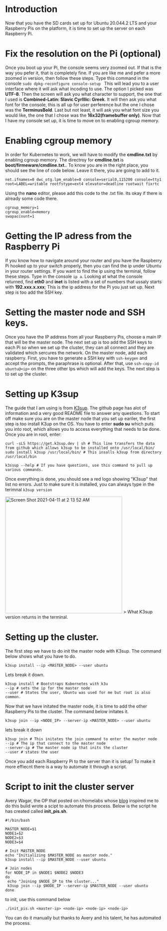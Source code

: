 # Introduction
Now that you have the SD cards set up for Ubuntu 20.044.2 LTS and your Raspberry Pis on the platform, it is time to set up the server on each Raspberry Pi. 

#   Fix the resolution on the Pi (optional)
Once you boot up your Pi, the console seems very zoomed out. If that is the way you pefer it, that is completely fine. If you are like me and pefer a more zoomed in version, then follow these steps. Type this command in the console ```sudo dpkg-reconfigure console-setup ``` This will lead you to a user interface where it will ask what incoding to use. The option I picked was **UTF-8**. Then the screen will ask you what character to support, the one that I used is **Combined-Latin: Slavic Cyrlllic: Greek**. It will then ask you what font for the console, this is all up for user perference but the one I chose was the **TerminusBold**. Last but not least, it will ask you what font size you would like, the one that I chose was the **16x32(framebuffer only)**. Now that I have my console set up, it is time to move on to enabling cgroup memory.  

# Enabling cgroup memory 
In order for Kubernetes to work, we will have to modify the **cmdline.txt** by enabling cgroup memory. The directroy for **cmdline.txt** is **boot/firmeware/cmdline.txt.**. To know you are in the right place, you should see the line of code below. Leave it there, you are going to add to it.
```
net.ifnames=0 dwc_otg.lpm_enable=0 console=serial0,115200 console=tty1 root=LABEL=writable rootfstype=ext4 elevator=deadline rootwait fixrtc
```
Using the **nano** editor, please add this code to the .txt file. Its okay if there is already some code there.
```
cgroup_memory=1
cgroup_enable=memory
swapaccount=1
```
# Getting the IP adress from the Raspberry Pi
If you know how to navigate around your router and you have the Raspberry Pi hooked up to your switch properly, then you can find the ip under Ubuntu in your router settings. If you want to find the ip using the terminal, follow these steps. Type in the console ``` ip a ```. Looking at what the console returned, find **eth0** and **inet** is listed with a set of numbers that ussaly starts with **192.xxx.x.xxx**; This is the ip address for the Pi you just set up. Next step is too add the SSH key.

# Setting the master node and SSH keys.
Once you have the IP address from all your Raspberry Pis, choose a main IP that will be the master node. The next set up is too add the SSH keys to each Pi so when we set up the cluster, they can all connect and they are validated which sercures the network. On the master node, add each raspberry. First, you have to generate a SSH key with ``` ssh-keygen ```  and accept the prompts, the paraphrase is optional. After that, use ``` ssh-copy-id ubuntu@<ip> ``` on the three other Ips which will add the keys. The next step is to set up the cluster. 

# Setting up K3sup 
The guide that I am using is from [K3sup](https://github.com/alexellis/k3sup). The github page has alot of information and a very good README file to answer any questions. To start off make sure you are on the master node that you set up eariler, the first step is too install K3up on the OS. You have to enter **sudo su** which puts you into root, which allows you to access everything that needs to be done. Once you are in root, enter:
```
curl -sLS https://get.k3sup.dev | sh # This line transfers the data from github which allows k3sup to be installed onto /usr/local/bin/
sudo install k3sup /usr/local/bin/ # This insalls k3sup from directory /usr/local/bin

k3ssup --help # If you have questions, use this command to pull up various commands. 
```
Once everything is done, you should see a red logo showing "K3sup" that list no errors. Just to make sure it is installed, you can always type in the terimnal ``` k3sup version ```

<img width="375" alt="Screen Shot 2021-04-11 at 2 13 52 AM" src="https://user-images.githubusercontent.com/81980702/114295615-efc86d00-9a6b-11eb-9060-f2738b4d05c5.png">
> What K3sup version returns in the terminal. 

# Setting up the cluster.
 The first step we have to do init the master node with K3sup. The command below shows what you have to do. 
 ```
 k3sup install --ip <MASTER_NODE> --user ubuntu
 ```
 Lets break it down.
 ``` 
 k3sup install # Bootstraps Kubernetes with k3u
 --ip # sets the ip for the master node
 --user # States the user, Ubuntu was used for me but root is also common.
 ``` 
 Now that we have initated the master node, it is time to add the other Raspberry Pis to the cluster. The command below initates it.
 
 ```  
 k3sup join --ip <NODE_IP> --server-ip <MASTER_NODE> --user ubuntu
 ``` 
 lets break it down
 ``` 
 k3sup join # This initates the join command to enter the master node 
 --ip # The ip that connect to the master node 
 --server-ip # The master node ip that inits the cluster
 --user # states the user
 ``` 
 Once you add each Raspberry Pi to the server than it is setup! To make it more effiecnt there is a way to automate it through a script.
 
 # Script to init the cluster server
 Avery Wagar, the OP that posted on r/homelabs whose [blog](https://averywagar.com/post/k3s-pi/) inspired me to do this bulid wrote a scipt to automate this process. Below is the script he has created called **init_pis.sh**.
 
 ``` 
 #!/bin/bash

MASTER_NODE=$1
NODE1=$2
NODE2=$3
NODE3=$4

# Init MASTER_NODE
echo "Initializing $MASTER_NODE as master node."
k3sup install --ip $MASTER_NODE --user ubuntu

# Join nodes
for NODE_IP in $NODE1 $NODE2 $NODE3
do
  echo "Joining $NODE_IP to the cluster..."
  k3sup join --ip $NODE_IP --server-ip $MASTER_NODE --user ubuntu
done
```
to init, use this command below 
```
./init_pis.sh <master-ip> <node-ip> <node-ip> <node-ip>
```
You can do it manually but thanks to Avery and his talent, he has automated the process. 
